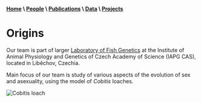 **[Home](index.html) \ [People](people.html) \ [Publications](publications.html) \ [Data](data.html) \ [Projects](projects.html)**

# Origins
Our team is part of larger [Laboratory of Fish Genetics](http://www.iapg.cas.cz/en/laboratories/lgr/Research/) at the Institute of Animal Physiology and Genetics of Czech Academy of Science (IAPG CAS), located in Liběchov, Czechia.

Main focus of our team is study of various aspects of the evolution of sex and asexuality, using the model of *Cobitis* loaches.

![Cobitis loach](http://www.iapg.cas.cz/opencms/export/sites/uzfg/cs/laboratore/lab-genetiky-ryb/galerie-obrazku/LGRa.jpg_499667401.jpg)
